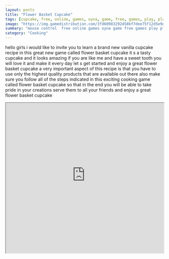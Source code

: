 ```yaml
---
layout: posts
title: "Flower Basket Cupcake"
tags: [cupcake, free, online, games, oyna, game, free, games, play, play, games]
image: "https://img.gamedistribution.com/3fd60983292458bf7dee75f12d5e9e05.jpg"
summary: "mouse control  free online games oyna game free games play play games"
category: "Cooking"
---
```


hello girls i would like to invite you to learn a brand new vanilla cupcake recipe in this great new game called flower basket cupcake it s a tasty cupcake and it looks amazing if you are like me and have a sweet tooth you will love it and make it every day let s get started and enjoy a great flower basket cupcake a very important aspect of this recipe is that you have to use only the highest quality products that are available out there also make sure you follow all of the steps indicated in this exciting cooking game called flower basket cupcake so that in the end you will be able to take pride in your creations serve them to all your friends and enjoy a great flower basket cupcake

<iframe width="100%" height="480px;" src="https://flash.gamedistribution.com?game=3fd60983292458bf7dee75f12d5e9e05"></iframe>